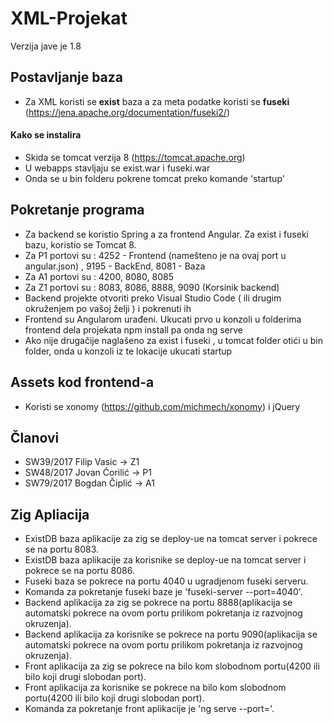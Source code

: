 # XML-Projekat
Verzija jave je 1.8
## Postavljanje baza
- Za XML koristi se <b>exist</b> baza a za meta podatke koristi se <b>fuseki</b> (https://jena.apache.org/documentation/fuseki2/)
#### Kako se instalira
- Skida se tomcat verzija 8 (https://tomcat.apache.org)
- U webapps stavljaju se exist.war i fuseki.war
- Onda se u bin folderu pokrene tomcat preko komande 'startup'

## Pokretanje programa
- Za backend se koristio Spring a za frontend Angular. Za exist i fuseki bazu, koristio se Tomcat 8. 
- Za P1 portovi su : 4252 - Frontend (namešteno je na ovaj port u angular.json) , 9195 - BackEnd, 8081 - Baza
- Za A1 portovi su : 4200, 8080, 8085
- Za Z1 portovi su : 8083, 8086, 8888, 9090 (Korsinik backend)
- Backend projekte otvoriti preko Visual Studio Code ( ili drugim okruženjem po vašoj želji ) i pokrenuti ih
- Frontend su Angularom urađeni. Ukucati prvo u konzoli u folderima frontend dela projekata npm install pa onda ng serve
- Ako nije drugačije naglašeno za exist i fuseki , u tomcat folder otići u bin folder, onda u konzoli iz te lokacije ukucati startup

## Assets kod frontend-a
- Koristi se xonomy (https://github.com/michmech/xonomy) i jQuery

## Članovi
- SW39/2017	Filip Vasic -> Z1
- SW48/2017	Jovan	Ćorilić -> P1
- SW79/2017	Bogdan Čiplić -> A1

## Zig Apliacija
- ExistDB baza aplikacije za zig se deploy-ue na tomcat server i pokrece se na portu 8083.
- ExistDB baza aplikacije za korisnike se deploy-ue na tomcat server i pokrece se na portu 8086.
- Fuseki baza se pokrece na portu 4040 u ugradjenom fuseki serveru.
- Komanda za pokretanje fuseki baze je 'fuseki-server --port=4040'.
- Backend aplikacija za zig se pokrece na portu 8888(aplikacija se automatski pokrece na ovom portu prilikom pokretanja iz razvojnog okruzenja).
- Backend aplikacija za korisnike se pokrece na portu 9090(aplikacija se automatski pokrece na ovom portu prilikom pokretanja iz razvojnog okruzenja).
- Front aplikacija za zig se pokrece na bilo kom slobodnom portu(4200 ili bilo koji drugi slobodan port).
- Front aplikacija za korisnike se pokrece na bilo kom slobodnom portu(4200 ili bilo koji drugi slobodan port).
- Komanda za pokretanje front aplikacije je 'ng serve --port=<PORT>'.
